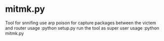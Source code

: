 # mitmk.py

Tool for snnifing use arp poison for capture packages between the victem and router 
usage :python setup.py
run the tool as super user
usage :python mitmk.py
